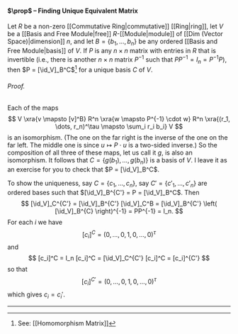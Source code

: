 #### $\prop$ – Finding Unique Equivalent Matrix
Let $R$ be a non-zero [[Commutative Ring|commutative]] [[Ring|ring]], let $V$ be a [[Basis and Free Module|free]] $R$-[[Module|module]] of [[Dim (Vector Space)|dimension]] $n$, and let $B = \{b_1, \dots, b_n\}$ be any ordered [[Basis and Free Module|basis]] of $V$. If $P$ is any $n \times n$ matrix with entries in $R$ that is invertible (i.e., there is another $n \times n$ matrix $P^{-1}$ such that $PP^{-1} = I_n = P^{-1}P$), then $P = [\id_V]_B^C$[^1] for a unique basis $C$ of $V$.
  
###### *Proof.* 
Each of the maps$$
  V \xra{v \mapsto [v]^B} R^n \xra{w \mapsto P^{-1} \cdot w} R^n \xra{(r_1, \dots, r_n)^\tau \mapsto \sum_i r_i b_i} V
  $$
is an isomorphism. (The one on the far right is the inverse of the one on the far left. The middle one is since $u \mapsto P \cdot u$ is a two-sided inverse.) So the composition of all three of these maps, let us call it $g$, is also an isomorphism. It follows that $C = \{g(b_1), \dots, g(b_n)\}$ is a basis of $V$.
I leave it as an exercise for you to check that $P = [\id_V]_B^C$.

To show  the uniqueness, say $C = \{c_1, \dots, c_n\}$, say $C' = \{c'_1, \dots, c'_n\}$ are ordered bases such that $[\id_V]_B^{C'} = P = [\id_V]_B^C$. Then $$
  [\id_V]_C^{C'} = [\id_V]_B^{C'} [\id_V]_C^B =  [\id_V]_B^{C'}  \left( [\id_V]_B^{C} \right)^{-1} = PP^{-1}  = I_n.
  $$
For each $i$ we have$$
 [c_i]^C  =  (0, \dots, 0, 1, 0, \dots, 0)^\tau 
 $$
and$$
 [c_i]^C  =  I_n [c_i]^C =  [\id_V]_C^{C'} [c_i]^C =  [c_i]^{C'}
$$so that$$
[c_i]^{C'} =  (0, \dots, 0, 1, 0, \dots, 0)^\tau
$$which gives $c_i = c_i'$.  
***

[^1]: See: [[Homomorphism Matrix]]